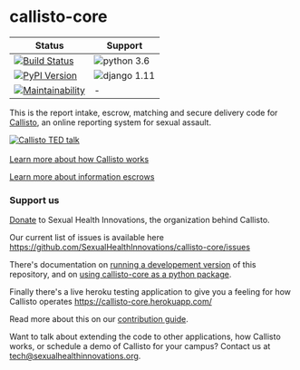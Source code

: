 # callisto-core

| Status | Support |
| --- | --- |
| [![Build Status][build-image]][build-url] | ![python 3.6][python36] |
| [![PyPI Version][pypi-image]][pypi-url] | ![django 1.11][django111] |
| [![Maintainability](https://api.codeclimate.com/v1/badges/eed2b78a9c9cbf80e7af/maintainability)](https://codeclimate.com/github/project-callisto/callisto-core/maintainability) | - |

[build-image]: https://travis-ci.org/project-callisto/callisto-core.svg?branch=master
[build-url]: https://travis-ci.org/project-callisto/callisto-core

[pypi-image]: https://img.shields.io/pypi/v/callisto-core.svg
[pypi-url]: https://pypi.python.org/pypi/callisto-core

[climate-image]:https://codeclimate.com/github/project-callisto/callisto-core/badges/gpa.svg
[climate-url]:https://codeclimate.com/github/project-callisto/callisto-core

[python36]: https://img.shields.io/badge/python-3.6-green.svg
[django111]: https://img.shields.io/badge/django-1.11-yellowgreen.svg

This is the report intake, escrow, matching and secure delivery code for [Callisto](https://www.projectcallisto.org), an online reporting system for sexual assault.

<a href="https://www.ted.com/talks/jessica_ladd_the_reporting_system_that_sexual_assault_survivors_want?language=en" target="_blank"> <img src="https://raw.githubusercontent.com/project-callisto/callisto-core/master/assets/ted-video-still.png" alt="Callisto TED talk"><br/><br/>Learn more about how Callisto works</a>

<a href="https://www.youtube.com/watch?v=mYV6_OaZeEs" target="_blank">Learn more about information escrows</a>

### Support us

[Donate](https://www.projectcallisto.org/donate/) to Sexual Health Innovations, the organization behind Callisto.

Our current list of issues is available here https://github.com/SexualHealthInnovations/callisto-core/issues

There's documentation on [running a developement version](https://github.com/SexualHealthInnovations/callisto-core/blob/master/docs/DEVELOPEMENT.md) of this repository, and on [using callisto-core as a python package](https://github.com/SexualHealthInnovations/callisto-core/blob/master/docs/USAGE.md).

Finally there's a live heroku testing application to give you a feeling for how Callisto operates https://callisto-core.herokuapp.com/

Read more about this on our [contribution guide](https://github.com/SexualHealthInnovations/callisto-core/blob/master/docs/CONTRIBUTING.md).

Want to talk about extending the code to other applications, how Callisto works, or schedule a demo of Callisto for your campus? Contact us at [tech@sexualhealthinnovations.org](mailto:tech@sexualhealthinnovations.org).
